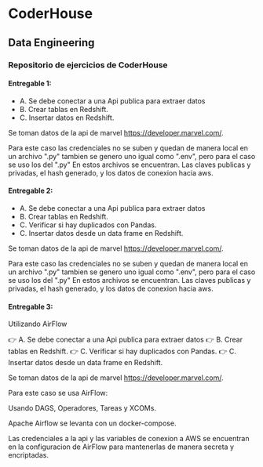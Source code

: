 # CoderHouse
## Data Engineering
### Repositorio de ejercicios de CoderHouse 

#### Entregable 1:
+ A. Se debe conectar a una Api publica para extraer datos
+ B. Crear tablas en Redshift.
+ C. Insertar datos en Redshift.

Se toman datos de la api de marvel https://developer.marvel.com/.

Para este caso las credenciales no se suben y quedan de manera local en un archivo ".py" tambien se genero uno igual como ".env", pero para el caso
se uso los del ".py"
En estos archivos se encuentran.
Las claves publicas y privadas, el hash generado, y los datos de conexion hacia aws.

#### Entregable 2:

+ A. Se debe conectar a una Api publica para extraer datos
+ B. Crear tablas en Redshift.
+ C. Verificar si hay duplicados con Pandas.
+ C. Insertar datos desde un data frame en Redshift.

Se toman datos de la api de marvel https://developer.marvel.com/.

Para este caso las credenciales no se suben y quedan de manera local en un archivo ".py" tambien se genero uno igual como ".env", pero para el caso
se uso los del ".py"
En estos archivos se encuentran.
Las claves publicas y privadas, el hash generado, y los datos de conexion hacia aws.

#### Entregable 3:

Utilizando AirFlow

:point_right: A. Se debe conectar a una Api publica para extraer datos
:point_right: B. Crear tablas en Redshift.
:point_right: C. Verificar si hay duplicados con Pandas.
:point_right: C. Insertar datos desde un data frame en Redshift.

Se toman datos de la api de marvel https://developer.marvel.com/.

Para este caso se usa AirFlow:

Usando DAGS, Operadores, Tareas y XCOMs.

Apache Airflow se levanta con un docker-compose.

Las credenciales a la api y las variables de conexion a AWS se encuentran en la configuracion de AirFlow para mantenerlas de manera secreta y encriptadas.



